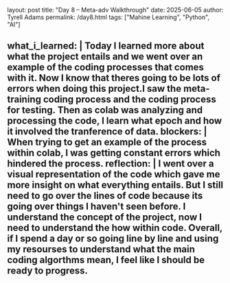 layout: post
title: "Day 8 – Meta-adv Walkthrough"
date: 2025-06-05
author: Tyrell Adams
permalink: /day8.html
tags: ["Mahine Learning", "Python", "AI"]

what_i_learned: |
  Today I learned more about what the project entails and we went over an example of the coding processes that comes with it. Now I know that theres going to be lots of errors when doing this project.I saw the meta-training coding process and the coding process for testing. Then as colab was analyzing and processing the code, I learn what epoch and how it involved the tranference of data.
blockers: |
  When trying to get an example of the process within colab, I was getting constant errors which hindered the process.
reflection: |
  I went over a visual representation of the code which gave me more insight on what everything entails. But I still need to go over the lines of code because its going over things I haven't seen before. I understand the concept of the project, now I need to understand the how within code. Overall, if I spend a day or so going line by line and using my resourses to understand what the main coding algorthms mean, I feel like I should be ready to progress.
---
